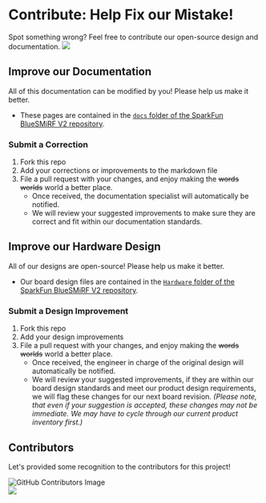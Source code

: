 # Contribute: Help Fix our Mistake!
Spot something wrong? Feel free to contribute our open-source design and documentation. <a href="https://github.com/sparkfun/SparkFun_BlueSMiRF-v2/pulls" alt="Pull Requests"><img src="https://img.shields.io/github/issues-pr/sparkfun/SparkFun_BlueSMiRF-v2.svg" /></a>

## Improve our Documentation
All of this documentation can be modified by you! Please help us make it better.

* These pages are contained in the [`docs` folder of the SparkFun BlueSMiRF V2 repository](https://github.com/sparkfun/SparkFun_BlueSMiRF-v2/tree/main/docs).

### Submit a Correction
1. Fork this repo
2. Add your corrections or improvements to the markdown file
3. File a pull request with your changes, and enjoy making the ~~words~~ ~~worlds~~ world a better place.
    * Once received, the documentation specialist will automatically be notified.
    * We will review your suggested improvements to make sure they are correct and fit within our documentation standards.

## Improve our Hardware Design
All of our designs are open-source! Please help us make it better.

* Our board design files are contained in the [`Hardware` folder of the SparkFun BlueSMiRF V2 repository](https://github.com/sparkfun/SparkFun_BlueSMiRF-v2/tree/main/Hardware).

### Submit a Design Improvement
1. Fork this repo
2. Add your design improvements
3. File a pull request with your changes, and enjoy making the ~~words~~ ~~worlds~~ world a better place.
    * Once received, the engineer in charge of the original design will automatically be notified.
    * We will review your suggested improvements, if they are within our board design standards and meet our product design requirements, we will flag these changes for our next board revision. *(Please note, that even if your suggestion is accepted, these changes may not be immediate. We may have to cycle through our current product inventory first.)*

## Contributors
Let's provided some recognition to the contributors for this project!

![GitHub Contributors Image](https://contrib.rocks/image?repo=sparkfun/SparkFun_BlueSMiRF-v2/)
<br>
<a href="https://github.com/sparkfun/SparkFun_BlueSMiRF-v2/pulls" alt="Pull Requests"><img src="https://img.shields.io/github/contributors/sparkfun/SparkFun_BlueSMiRF-v2.svg" /></a>
